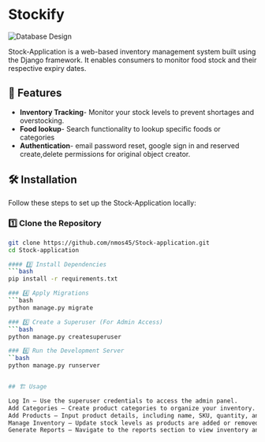 # Stockify

![Database Design]("db_design.png")

Stock-Application is a web-based inventory management system built using the Django framework. It enables consumers to monitor food stock and their respective expiry dates.

## 🚀 Features

- **Inventory Tracking**- Monitor your stock levels to prevent shortages and overstocking.
- **Food lookup**- Search functionality to lookup specific foods or categories
- **Authentication**- email password reset, google sign in and reserved create,delete permissions for original object creator.

## 🛠 Installation

Follow these steps to set up the Stock-Application locally:

### 1️⃣ Clone the Repository
```bash
git clone https://github.com/nmos45/Stock-application.git
cd Stock-application

#### 3️⃣ Install Dependencies
```bash
pip install -r requirements.txt

### 4️⃣ Apply Migrations
```bash
python manage.py migrate

### 5️⃣ Create a Superuser (For Admin Access)
```bash
python manage.py createsuperuser

### 6️⃣ Run the Development Server
``bash
python manage.py runserver


## 🏗 Usage

Log In – Use the superuser credentials to access the admin panel.
Add Categories – Create product categories to organize your inventory.
Add Products – Input product details, including name, SKU, quantity, and category.
Manage Inventory – Update stock levels as products are added or removed.
Generate Reports – Navigate to the reports section to view inventory analytics.
